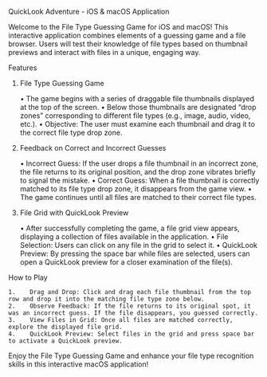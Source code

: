 QuickLook Adventure - iOS & macOS Application

Welcome to the File Type Guessing Game for iOS and macOS! This interactive application combines elements of a guessing game and a file browser. Users will test their knowledge of file types based on thumbnail previews and interact with files in a unique, engaging way.

Features

1. File Type Guessing Game

    •    The game begins with a series of draggable file thumbnails displayed at the top of the screen.
    •    Below those thumbnails are designated “drop zones” corresponding to different file types (e.g., image, audio, video, etc.).
    •    Objective: The user must examine each thumbnail and drag it to the correct file type drop zone.

2. Feedback on Correct and Incorrect Guesses

    •    Incorrect Guess: If the user drops a file thumbnail in an incorrect zone, the file returns to its original position, and the drop zone vibrates briefly to signal the mistake.
    •    Correct Guess: When a file thumbnail is correctly matched to its file type drop zone, it disappears from the game view.
    •    The game continues until all files are matched to their correct file types.

3. File Grid with QuickLook Preview

    •    After successfully completing the game, a file grid view appears, displaying a collection of files available in the application.
    •    File Selection: Users can click on any file in the grid to select it.
    •    QuickLook Preview: By pressing the space bar while files are selected, users can open a QuickLook preview for a closer examination of the file(s).

How to Play

    1.    Drag and Drop: Click and drag each file thumbnail from the top row and drop it into the matching file type zone below.
    2.    Observe Feedback: If the file returns to its original spot, it was an incorrect guess. If the file disappears, you guessed correctly.
    3.    View Files in Grid: Once all files are matched correctly, explore the displayed file grid.
    4.    QuickLook Preview: Select files in the grid and press space bar to activate a QuickLook preview.

Enjoy the File Type Guessing Game and enhance your file type recognition skills in this interactive macOS application!

